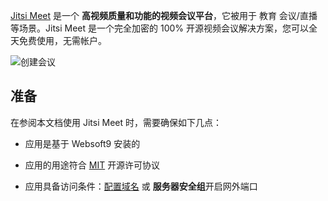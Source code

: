 [Jitsi Meet](https://jitsi.org/) 是一个 **高视频质量和功能的视频会议平台**，它被用于 教育 会议/直播  等场景。Jitsi Meet 是一个完全加密的 100% 开源视频会议解决方案，您可以全天免费使用，无需帐户。


![创建会议](https://libs.websoft9.com/Websoft9/DocsPicture/zh/jitsi/jitsi-gui-websoft9.png)


## 准备

在参阅本文档使用 Jitsi Meet 时，需要确保如下几点：

- 应用是基于 Websoft9 安装的

- 应用的用途符合 [MIT](https://opensource.org/licenses/MIT) 开源许可协议

- 应用具备访问条件：[配置域名](./domain-set) 或 **服务器安全组**开启网外端口
